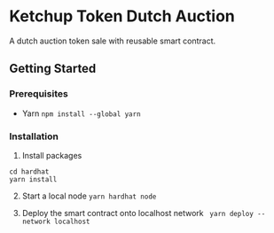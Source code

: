 # Ketchup Token Dutch Auction

A dutch auction token sale with reusable smart contract.

## Getting Started

### Prerequisites

- Yarn
  `npm install --global yarn`

### Installation

1. Install packages

```
cd hardhat
yarn install
```

2. Start a local node
   `yarn hardhat node`

3. Deploy the smart contract onto localhost network
   ` yarn deploy --network localhost`
